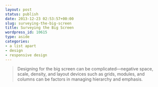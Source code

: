 ```yaml
---
layout: post
status: publish
date: 2013-12-23 02:53:57+00:00
slug: surveying-the-big-screen
title: Surveying the Big Screen
wordpress_id: 10615
type: aside
categories:
- a list apart
- design
- responsive design
---
```


> 
  
> 
> Designing for the big screen can be complicated—negative space, scale, density, and layout devices such as grids, modules, and columns can be factors in managing hierarchy and emphasis.
> 
> 





